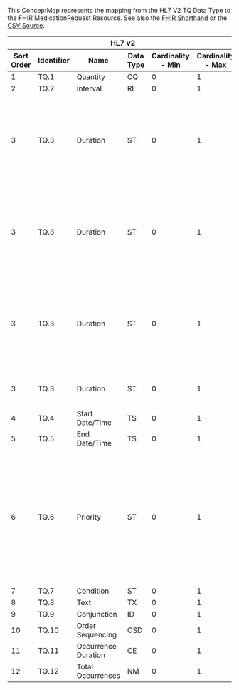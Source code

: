 
This ConceptMap represents the mapping from the HL7 V2 TQ Data Type to the FHIR MedicationRequest Resource. See also the <a href='https://github.com/HL7/v2-to-fhir/blob/master/tank/Datatype TQ to MedicationRequest.fsh'>FHIR Shorthand</a> or the <a href='https://github.com/HL7/v2-to-fhir/blob/master/mappings/datatypes/HL7 Data Type - FHIR R4_ TQ[MedicationRequest] - Sheet1.csv'>CSV Source</a>.
<table class='grid'><thead>
<tr><th colspan='6'>HL7 v2</th><th colspan='3'>Condition (IF True, args)</th><th colspan='8'>HL7 FHIR</th><th rowspan='2'>Comments</th></tr>
<tr><th title='Rows are listed in sequence of how they appear in the v2 standard. The first column, Sort Order, provides a sort order that can re-create the original v2 standard sequence in case one opts to re-sort/filter the rows.'>Sort Order</th><th title='Contains the formal Data Type Name and Component Sequence according to the base standard using &quot;.&quot; as the delimiter.'>Identifier</th><th title='The formal name of the field in the most current published version.'>Name</th><th title='The data type of the field in the most current published version if not deprecated, otherwise the data type at the time it was deprecated and removed.'>Data Type</th><th title='The V2 min cardinality expressed numerically.'>Cardinality - Min</th><th title='The V2 max cardinality expressed numerically.' style='border-right: 2px'>Cardinality - Max</th><th title='Condition in an easy to read syntax (Computable ANTLR)'>Computable ANTLR</th><th title='Condition in FHIRPath Notation'>Computable FHIRPath</th><th title='Condition expressed in narrative form' style='border-right: 2px'>Narrative</th><th title='An existing FHIR attribute in the target FHIR version.'>FHIR Attribute</th><th title='The FHIR attribute&apos;s data type in the target FHIR version.'>Proposed Extension</th><th title='The proposed FHIR Extension.'>Data Type</th><th title='The FHIR min cardinality expressed numerically.'>Cardinality - Min</th><th title='The FHIR max cardinality expressed numerically.' style='border-right: 2px'>Cardinality - Max</th><th title='The URL to the Data Type Map that is to be used for the attribute in this segment.'>Data Type Mapping</th><th title='The fixed or computed value to assign.'>Vocabulary Mapping<br/>(IS, ID, CE, CEN, CWE)</th><th title='Mapping for terminology tables.'>Assignment</th></tr></thead>
<tbody>
<tr> <td>1</td><td>TQ.1</td><td>Quantity</td><td>CQ</td><td>0</td><td style='border-right: 2px'>1</td><td></td><td></td><td style='border-right: 2px'></td><td><a href='https://hl7.org/fhir/R4/MedicationRequest.MedicationRequest-definitions.html#MedicationRequest.dosageInstruction.doseAndRate.doseQuantity'>MedicationRequest.dosageInstruction.doseAndRate.doseQuantity</a></td><td></td><td><a href='https://hl7.org/fhir/R4/MedicationRequest.MedicationRequest-definitions.html#MedicationRequest.simpleQuantity'>MedicationRequest.simpleQuantity</a></td><td>0</td><td>1</td><td><a href='ConceptMap-datatype-cq-to-quantity.html'>CQ[Quantity]</a></td><td></td><td></td><td></td></tr>
<tr> <td>2</td><td>TQ.2</td><td>Interval</td><td>RI</td><td>0</td><td style='border-right: 2px'>1</td><td></td><td></td><td style='border-right: 2px'></td><td><a href='https://hl7.org/fhir/R4/MedicationRequest.MedicationRequest-definitions.html#MedicationRequest.dosageInstruction.doseAndRate.timing'>MedicationRequest.dosageInstruction.doseAndRate.timing</a></td><td></td><td><a href='https://hl7.org/fhir/R4/MedicationRequest.MedicationRequest-definitions.html#MedicationRequest.Timing'>MedicationRequest.Timing</a></td><td>0</td><td>1</td><td><a href='ConceptMap-datatype-ri-to-timing.html'>RI[Timing]</a></td><td></td><td></td><td></td></tr>
<tr> <td>3</td><td>TQ.3</td><td>Duration</td><td>ST</td><td>0</td><td style='border-right: 2px'>1</td><td></td><td></td><td style='border-right: 2px'>If the value and unit in TQ.3 can be unambiguously parsed where the unit is translatable into UCUM and the field contains nothing else.</td><td><a href='https://hl7.org/fhir/R4/MedicationRequest.MedicationRequest-definitions.html#MedicationRequest.dosageInstruction.doseAndRate.timing.repeat.duration'>MedicationRequest.dosageInstruction.doseAndRate.timing.repeat.duration</a></td><td></td><td><a href='https://hl7.org/fhir/R4/MedicationRequest.MedicationRequest-definitions.html#MedicationRequest.decimal'>MedicationRequest.decimal</a></td><td>0</td><td>1</td><td></td><td></td><td></td><td></td></tr>
<tr> <td>3</td><td>TQ.3</td><td>Duration</td><td>ST</td><td>0</td><td style='border-right: 2px'>1</td><td></td><td></td><td style='border-right: 2px'>If the value and unit in TQ.3 can be unambiguously parsed where the unit is translatable into UCUM and the field contains nothing else.</td><td><a href='https://hl7.org/fhir/R4/MedicationRequest.MedicationRequest-definitions.html#MedicationRequest.occurenceTiming.repeat.boundsDuration.unit'>MedicationRequest.occurenceTiming.repeat.boundsDuration.unit</a></td><td></td><td><a href='https://hl7.org/fhir/R4/MedicationRequest.MedicationRequest-definitions.html#MedicationRequest.string'>MedicationRequest.string</a></td><td>0</td><td>1</td><td></td><td></td><td></td><td></td></tr>
<tr> <td>3</td><td>TQ.3</td><td>Duration</td><td>ST</td><td>0</td><td style='border-right: 2px'>1</td><td></td><td></td><td style='border-right: 2px'>If the value and unit in TQ.3 can be unambiguously parsed where the unit is translatable into UCUM and the field contains nothing else.</td><td><a href='https://hl7.org/fhir/R4/MedicationRequest.MedicationRequest-definitions.html#MedicationRequest.occurenceTiming.repeat.boundsDuration.system'>MedicationRequest.occurenceTiming.repeat.boundsDuration.system</a></td><td></td><td></td><td>0</td><td>1</td><td></td><td></td><td>"UCUM"</td><td></td></tr>
<tr> <td>3</td><td>TQ.3</td><td>Duration</td><td>ST</td><td>0</td><td style='border-right: 2px'>1</td><td></td><td></td><td style='border-right: 2px'>If TQ.3 cannot be parsed/translated into the duration datatype</td><td></td><td>occurrenceTiming.repeat.extension??-duration</td><td><a href='https://hl7.org/fhir/R4/MedicationRequest.MedicationRequest-definitions.html#MedicationRequest.string'>MedicationRequest.string</a></td><td>0</td><td>1</td><td></td><td></td><td></td><td></td></tr>
<tr> <td>4</td><td>TQ.4</td><td>Start Date/Time</td><td>TS</td><td>0</td><td style='border-right: 2px'>1</td><td></td><td></td><td style='border-right: 2px'></td><td><a href='https://hl7.org/fhir/R4/MedicationRequest.MedicationRequest-definitions.html#MedicationRequest.occurrenceTiming.repeat.boundsPeriod.start'>MedicationRequest.occurrenceTiming.repeat.boundsPeriod.start</a></td><td></td><td><a href='https://hl7.org/fhir/R4/MedicationRequest.MedicationRequest-definitions.html#MedicationRequest.dateTime'>MedicationRequest.dateTime</a></td><td>0</td><td>1</td><td><a href='ConceptMap-datatype-ts-to-datetime.html'>TS[DateTime]</a></td><td></td><td></td><td></td></tr>
<tr> <td>5</td><td>TQ.5</td><td>End Date/Time</td><td>TS</td><td>0</td><td style='border-right: 2px'>1</td><td></td><td></td><td style='border-right: 2px'></td><td><a href='https://hl7.org/fhir/R4/MedicationRequest.MedicationRequest-definitions.html#MedicationRequest.occurrenceTiming.repeat.boundsPeriod.end'>MedicationRequest.occurrenceTiming.repeat.boundsPeriod.end</a></td><td></td><td><a href='https://hl7.org/fhir/R4/MedicationRequest.MedicationRequest-definitions.html#MedicationRequest.dateTime'>MedicationRequest.dateTime</a></td><td>0</td><td>1</td><td><a href='ConceptMap-datatype-ts-to-datetime.html'>TS[DateTime]</a></td><td></td><td></td><td></td></tr>
<tr> <td>6</td><td>TQ.6</td><td>Priority</td><td>ST</td><td>0</td><td style='border-right: 2px'>1</td><td></td><td></td><td style='border-right: 2px'></td><td><a href='https://hl7.org/fhir/R4/MedicationRequest.MedicationRequest-definitions.html#MedicationRequest.priority'>MedicationRequest.priority</a></td><td></td><td><a href='https://hl7.org/fhir/R4/MedicationRequest.MedicationRequest-definitions.html#MedicationRequest.code'>MedicationRequest.code</a></td><td>0</td><td>1</td><td></td><td><a href='ConceptMap-table-hl70485-to-request-priority.html'>ExtendedPriorityCodes</a></td><td></td><td>A translation from the text priority in the v2 message to a coded value in the request-priority value set will be required.</td></tr>
<tr> <td>7</td><td>TQ.7</td><td>Condition</td><td>ST</td><td>0</td><td style='border-right: 2px'>1</td><td></td><td></td><td style='border-right: 2px'></td><td></td><td>extension??-condition</td><td><a href='https://hl7.org/fhir/R4/MedicationRequest.MedicationRequest-definitions.html#MedicationRequest.string'>MedicationRequest.string</a></td><td>0</td><td>1</td><td></td><td></td><td></td><td></td></tr>
<tr> <td>8</td><td>TQ.8</td><td>Text</td><td>TX</td><td>0</td><td style='border-right: 2px'>1</td><td></td><td></td><td style='border-right: 2px'></td><td><a href='https://hl7.org/fhir/R4/MedicationRequest.MedicationRequest-definitions.html#MedicationRequest.note'>MedicationRequest.note</a>(<a href='https://hl7.org/fhir/R4/MedicationRequest.MedicationRequest-definitions.html#MedicationRequest.Annotation.text'>MedicationRequest.Annotation.text</a>)</td><td></td><td><a href='https://hl7.org/fhir/R4/references.html'>Reference</a>(<a href='https://hl7.org/fhir/R4/MedicationRequest.MedicationRequest-definitions.html#MedicationRequest.Annotation'>MedicationRequest.Annotation</a>)</td><td>0</td><td>-1</td><td></td><td></td><td></td><td></td></tr>
<tr> <td>9</td><td>TQ.9</td><td>Conjunction</td><td>ID</td><td>0</td><td style='border-right: 2px'>1</td><td></td><td></td><td style='border-right: 2px'></td><td></td><td></td><td></td><td></td><td></td><td></td><td></td><td></td><td></td></tr>
<tr> <td>10</td><td>TQ.10</td><td>Order Sequencing</td><td>OSD</td><td>0</td><td style='border-right: 2px'>1</td><td></td><td></td><td style='border-right: 2px'></td><td></td><td></td><td></td><td></td><td></td><td></td><td></td><td></td><td></td></tr>
<tr> <td>11</td><td>TQ.11</td><td>Occurrence Duration</td><td>CE</td><td>0</td><td style='border-right: 2px'>1</td><td></td><td></td><td style='border-right: 2px'></td><td></td><td></td><td></td><td></td><td></td><td></td><td></td><td></td><td></td></tr>
<tr> <td>12</td><td>TQ.12</td><td>Total Occurrences</td><td>NM</td><td>0</td><td style='border-right: 2px'>1</td><td></td><td></td><td style='border-right: 2px'></td><td><a href='https://hl7.org/fhir/R4/MedicationRequest.MedicationRequest-definitions.html#MedicationRequest.occurrenceTiming.repeat.count'>MedicationRequest.occurrenceTiming.repeat.count</a></td><td></td><td><a href='https://hl7.org/fhir/R4/MedicationRequest.MedicationRequest-definitions.html#MedicationRequest.positiveInt'>MedicationRequest.positiveInt</a></td><td>0</td><td>1</td><td></td><td></td><td></td><td></td></tr>
</tbody></table>
